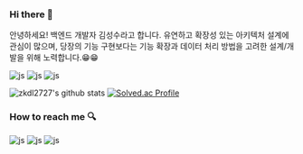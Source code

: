 ### Hi there 👋


안녕하세요! 백엔드 개발자 김성수라고 합니다. 
유연하고 확장성 있는 아키텍처 설계에 관심이 많으며, 당장의 기능 구현보다는 기능 확장과 데이터 처리 방법을 고려한 설계/개발을 위해 노력합니다.😁😁

![js](https://img.shields.io/badge/Java-ED8B00?style=for-the-badge&logo=openjdk&logoColor=white) ![js](https://img.shields.io/badge/Spring-6DB33F?style=for-the-badge&logo=spring&logoColor=white) ![js](https://img.shields.io/badge/MySQL-00000F?style=for-the-badge&logo=mysql&logoColor=white)

![zkdl2727's github stats](https://github-readme-stats.vercel.app/api?username=zkdl2727&show_icons=true) [![Solved.ac Profile](http://mazassumnida.wtf/api/v2/generate_badge?boj=zkdl2727)](https://solved.ac/백준아이디/)
### How to reach me 🔍
![js](https://img.shields.io/badge/Gmail-D14836?style=for-the-badge&logo=gmail&logoColor=white) ![js](https://img.shields.io/badge/Google-4285F4?logo=google&logoColor=fff&style=for-the-badge) ![js](https://img.shields.io/badge/GitHub-100000?style=for-the-badge&logo=github&logoColor=white)
<!--
**zkdl2727/zkdl2727** is a ✨ _special_ ✨ repository because its `README.md` (this file) appears on your GitHub profile. 

Here are some ideas to get you started:

- 🔭 I’m currently working on ...
- 🌱 I’m currently learning ...
- 👯 I’m looking to collaborate on ...
- 🤔 I’m looking for help with ...
- 💬 Ask me about ...
- 📫 How to reach me: ...
- 😄 Pronouns: ...
- ⚡ Fun fact: ...
-->

